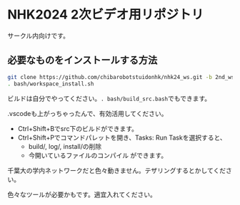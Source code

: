 # NHK2024 2次ビデオ用リポジトリ
サークル内向けです。

## 必要なものをインストールする方法
```bash
git clone https://github.com/chibarobotstuidonhk/nhk24_ws.git -b 2nd_ws
. bash/workspace_install.sh
```
ビルドは自分でやってください。`. bash/build_src.bash`でもできます。

.vscodeも上がっちゃったんで、有効活用してください。
- Ctrl+Shift+Bでsrc下のビルドができます。
- Ctrl+Shift+Pでコマンドパレットを開き、Tasks: Run Taskを選択すると、
  - build/, log/, install/の削除
  - 今開いているファイルのコンパイル
ができます。

千葉大の学内ネットワークだと色々動きません。テザリングするとかしてください。

色々なツールが必要かもです。適宜入れてください。
